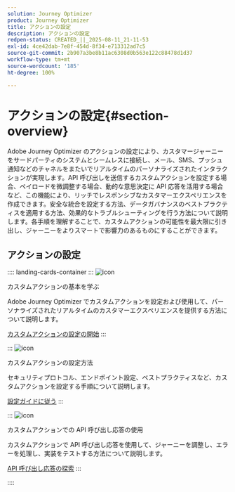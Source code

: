 ```yaml
---
solution: Journey Optimizer
product: Journey Optimizer
title: アクションの設定
description: アクションの設定
redpen-status: CREATED_||_2025-08-11_21-11-53
exl-id: 4ce42dab-7e8f-454d-8f34-e713312ad7c5
source-git-commit: 2b907a3be8b11ac6308d0b563e122c88478d1d37
workflow-type: tm+mt
source-wordcount: '185'
ht-degree: 100%

---
```


# アクションの設定{#section-overview}

Adobe Journey Optimizer のアクションの設定により、カスタマージャーニーをサードパーティのシステムとシームレスに接続し、メール、SMS、プッシュ通知などのチャネルをまたいでリアルタイムのパーソナライズされたインタラクションが実現します。API 呼び出しを送信するカスタムアクションを設定する場合、ペイロードを微調整する場合、動的な意思決定に API 応答を活用する場合など、この機能により、リッチでレスポンシブなカスタマーエクスペリエンスを作成できます。安全な統合を設定する方法、データガバナンスのベストプラクティスを適用する方法、効果的なトラブルシューティングを行う方法について説明します。各手順を理解することで、カスタムアクションの可能性を最大限に引き出し、ジャーニーをよりスマートで影響力のあるものにすることができます。

## アクションの設定

:::: landing-cards-container
:::
![icon](https://cdn.experienceleague.adobe.com/icons/circle-play.svg?lang=ja)

カスタムアクションの基本を学ぶ

Adobe Journey Optimizer でカスタムアクションを設定および使用して、パーソナライズされたリアルタイムのカスタマーエクスペリエンスを提供する方法について説明します。

[カスタムアクションの設定の開始](../using/action/action.md)
:::

:::
![icon](https://cdn.experienceleague.adobe.com/icons/gear.svg?lang=ja)

カスタムアクションの設定方法

セキュリティプロトコル、エンドポイント設定、ベストプラクティスなど、カスタムアクションを設定する手順について説明します。

[設定ガイドに従う](../using/action/about-custom-action-configuration.md)
:::

:::
![icon](https://cdn.experienceleague.adobe.com/icons/code-branch.svg?lang=ja)

カスタムアクションでの API 呼び出し応答の使用

カスタムアクションで API 呼び出し応答を使用して、ジャーニーを調整し、エラーを処理し、実装をテストする方法について説明します。

[API 呼び出し応答の探索](../using/action/action-response.md)
:::

::::
